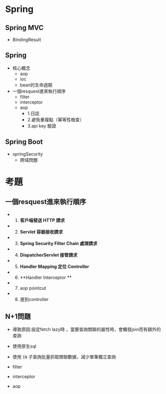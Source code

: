 # Spring

## Spring MVC

- BindingResult

## Spring
  - 核心概念
    - aop
    - ioc
    - bean的生命週期 
  - 一個resquest進來執行順序 
    - filter
    - interceptor
    - aop
      - 1.日誌
      - 2.避免重複點（幂等性檢查）
      - 3.api key 驗證



  
## Spring Boot 
- springSecurity
  - 跨域問題

# 考題

 ## 一個resquest進來執行順序

  - 1. **客戶端發送 HTTP 請求**
  - 2. **Servlet 容器接收請求**
  - 3. **Spring Security Filter Chain 處理請求**
  - 4. **DispatcherServlet 接管請求**
  - 5. **Handler Mapping 定位 Controller**
  - 6. **Handler Interceptor **
  - 7. aop pointcut
  - 8. 進到controller

 ## N+1問題

  - 導致原因:設定fetch lazy時 ，當要查詢關聯的屬性時，會觸發join而有額外的查詢
  - 使用原生sql
  - 使用 `IN` 子查詢批量抓取關聯數據，減少單筆獨立查詢








  - filter
  - interceptor
  - aop 
